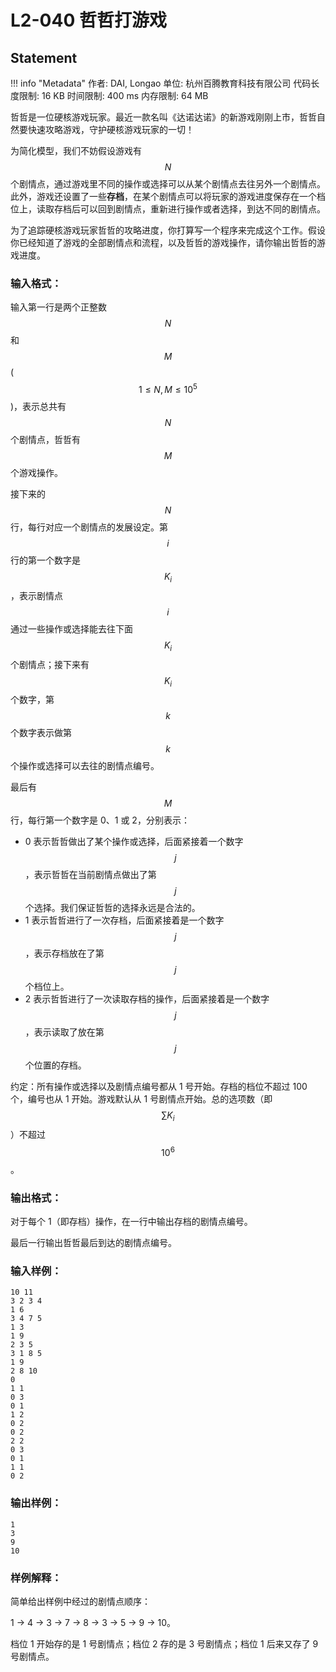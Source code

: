 
# L2-040 哲哲打游戏

## Statement

!!! info "Metadata"
    作者: DAI, Longao
    单位: 杭州百腾教育科技有限公司
    代码长度限制: 16 KB
    时间限制: 400 ms
    内存限制: 64 MB

哲哲是一位硬核游戏玩家。最近一款名叫《达诺达诺》的新游戏刚刚上市，哲哲自然要快速攻略游戏，守护硬核游戏玩家的一切！

为简化模型，我们不妨假设游戏有 $$N$$ 个剧情点，通过游戏里不同的操作或选择可以从某个剧情点去往另外一个剧情点。此外，游戏还设置了一些**存档**，在某个剧情点可以将玩家的游戏进度保存在一个档位上，读取存档后可以回到剧情点，重新进行操作或者选择，到达不同的剧情点。

为了追踪硬核游戏玩家哲哲的攻略进度，你打算写一个程序来完成这个工作。假设你已经知道了游戏的全部剧情点和流程，以及哲哲的游戏操作，请你输出哲哲的游戏进度。

### 输入格式：

输入第一行是两个正整数 $$N$$ 和 $$M$$ ($$1\le N , M \le 10^5$$)，表示总共有 $$N$$ 个剧情点，哲哲有 $$M$$ 个游戏操作。

接下来的 $$N$$ 行，每行对应一个剧情点的发展设定。第 $$i$$ 行的第一个数字是 $$K_i$$，表示剧情点 $$i$$ 通过一些操作或选择能去往下面 $$K_i$$ 个剧情点；接下来有 $$K_i$$ 个数字，第 $$k$$ 个数字表示做第 $$k$$ 个操作或选择可以去往的剧情点编号。

最后有 $$M$$ 行，每行第一个数字是 0、1 或 2，分别表示：

* 0 表示哲哲做出了某个操作或选择，后面紧接着一个数字 $$j$$，表示哲哲在当前剧情点做出了第 $$j$$ 个选择。我们保证哲哲的选择永远是合法的。
* 1 表示哲哲进行了一次存档，后面紧接着是一个数字 $$j$$，表示存档放在了第 $$j$$ 个档位上。
* 2 表示哲哲进行了一次读取存档的操作，后面紧接着是一个数字 $$j$$，表示读取了放在第 $$j$$ 个位置的存档。

约定：所有操作或选择以及剧情点编号都从 1 号开始。存档的档位不超过 100 个，编号也从 1 开始。游戏默认从 1 号剧情点开始。总的选项数（即 $$\sum K_i$$）不超过 $$10^6$$。

### 输出格式：

对于每个 1（即存档）操作，在一行中输出存档的剧情点编号。

最后一行输出哲哲最后到达的剧情点编号。

### 输入样例：
```plaintext
10 11
3 2 3 4
1 6
3 4 7 5
1 3
1 9
2 3 5
3 1 8 5
1 9
2 8 10
0
1 1
0 3
0 1
1 2
0 2
0 2
2 2
0 3
0 1
1 1
0 2
```

### 输出样例：
```plaintext
1
3
9
10
```

### 样例解释：

简单给出样例中经过的剧情点顺序：

1 -> 4 -> 3 -> 7 -> 8 -> 3 -> 5 -> 9 -> 10。

档位 1 开始存的是 1 号剧情点；档位 2 存的是 3 号剧情点；档位 1 后来又存了 9 号剧情点。



